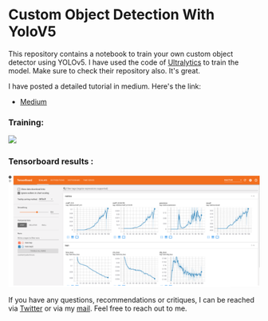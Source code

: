 # Custom Object Detection With YoloV5

This repository contains a notebook to train your own custom object detector using YOLOv5. I have used the code of [Ultralytics](https://github.com/ultralytics/yolov5) to train the model. Make sure to check their repository also. It's great.

I have posted a detailed tutorial in medium. Here's the link:

- [Medium](https://thecaffeinedev.medium.com/training-a-custom-object-detection-model-with-yolo-v5-aa9974c07088) 


### Training:

![](output/training.gif)


### Tensorboard results :

![](output/tensorboard.png)


If you have any questions, recommendations or critiques, I can be reached via [Twitter](https://twitter.com/thecaffeinedev) or via my [mail](mailto:thedlmonk@gmail.com). Feel free to reach out to me.
